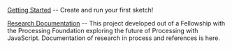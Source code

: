 [Getting Started](https://github.com/lmccart/js-processing/wiki/Getting-Started) -- Create and run your first sketch!

[Research Documentation](https://github.com/lmccart/js-processing/wiki/Research-Documentation) -- This project developed out of a Fellowship with the Processing Foundation exploring the future of Processing with JavaScript. Documentation of research in process and references is here.